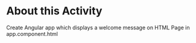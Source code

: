 # About this Activity

Create Angular app which displays a welcome message on HTML Page in app.component.html